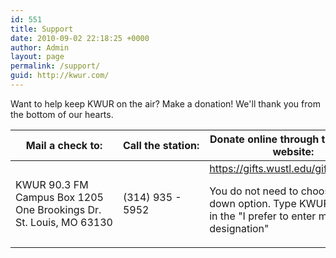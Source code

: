 ```yaml
---
id: 551
title: Support
date: 2010-09-02 22:18:25 +0000
author: Admin
layout: page
permalink: /support/
guid: http://kwur.com/
---
```


<p>
  Want to help keep KWUR on the air? Make a donation! We'll thank you from the bottom of our hearts.
</p>

<table class="table">
  <thead>
    <tr>
      <th>Mail a check to:</th>
      <th>Call&nbsp;the&nbsp;station:</th>
      <th>Donate online through the WUSTL website:</th>
    </tr>
  </thead>
  <tbody>
    <tr>
      <td>
        <p>
          KWUR&nbsp;90.3&nbsp;FM<br>
          Campus&nbsp;Box&nbsp;1205<br>
          One&nbsp;Brookings&nbsp;Dr.<br>
          St.&nbsp;Louis,&nbsp;MO&nbsp;63130
        </p>
      </td>
      <td>
        (314) 935 - 5952
      </td>
      <td>
        <a href="https://gifts.wustl.edu/giftform.aspx">https://gifts.wustl.edu/giftform.aspx</a>
        <p>
          You do not need to choose a drop down option. Type KWUR 90.3 FM in the "I prefer to enter my own designation"
        </p>
      </td>
    </tr>
  </tbody>
</table>